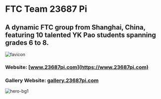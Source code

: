 # FTC Team 23687 Pi
## A dynamic FTC group from Shanghai, China, featuring 10 talented YK Pao students spanning grades 6 to 8.
![favicon](https://github.com/23687pi/23687pi/assets/102006756/ff64408d-2a76-402f-8e4b-65889579345c)
### Website: [www.23687pi.com](https://www.23687pi.com)
### Gallery Website: [gallery.23687pi.com](https://gallery.23687pi.com)
![hero-bg1](https://github.com/23687pi/23687pi/assets/102006756/dec698c7-451a-4156-8d2f-55e53e5730eb)

